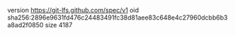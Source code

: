 version https://git-lfs.github.com/spec/v1
oid sha256:2896e9631fd476c24483491fc38d81aee83c648e4c27960dcbb6b3a8ad2f0850
size 4187
